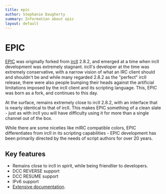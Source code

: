 ```yaml
---
title: epic
author: Stephanie Daugherty
summary: Information about epic
layout: default
---
```


# EPIC

[EPIC](http://www.spicsol.org) was originally forked from [ircII](/irchelp/clients/inix/ircii/) 2.8.2, and emerged at a time when ircII
development was extremely stagnant. ircII's developer at the time was extremely
conservative, with a narrow vision of what an IRC client should and shouldn't be
and while many regarded 2.8.2 as the "perfect" ircII release, there were also
people bumping their heads against the artificial limitations imposed by the ircII
client and its scripting language. This, EPIC was born as a fork, and continues to
this day.

At the surface, remains extremely close to ircII 2.8.2, with an interface that is
nearly identical to that of ircII. This makes EPIC something of a clean slate -
just as with ircII you will have difficulty using it for more than a single
channel out of the box.

While there are some niceties like mIRC compatible colors, EPIC differentiates
from ircII in its scripting capabilities - EPIC development has been primarily
directed by the needs of script authors for over 20 years.


## Key features
 * Remains close to ircII in spirit, while being friendlier to developers.
 * DCC REVERSE support
 * DCC RESUME support
 * IPv6 support
 * [Extensive documentation](http://www.epicsol.org/doku.php/help_root).
